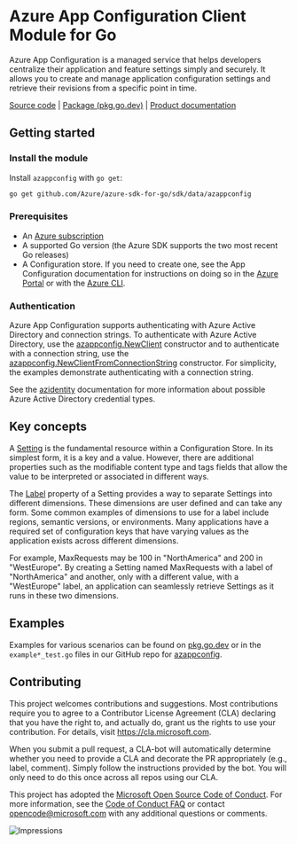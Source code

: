 # Azure App Configuration Client Module for Go

Azure App Configuration is a managed service that helps developers centralize their application and feature settings simply and securely.
It allows you to create and manage application configuration settings and retrieve their revisions from a specific point in time.

[Source code][azappconfig_src] | [Package (pkg.go.dev)][azappconfig] | [Product documentation][appconfig_docs]

## Getting started

### Install the module

Install `azappconfig` with `go get`:

```Bash
go get github.com/Azure/azure-sdk-for-go/sdk/data/azappconfig
```

### Prerequisites

* An [Azure subscription][azure_sub]
* A supported Go version (the Azure SDK supports the two most recent Go releases)
* A Configuration store. If you need to create one, see the App Configuration documentation for instructions on doing so in the [Azure Portal][appconfig_portal] or with the [Azure CLI][appconfig_cli].

### Authentication

Azure App Configuration supports authenticating with Azure Active Directory and connection strings. To authenticate with Azure Active Directory, use the [azappconfig.NewClient][azappconfig_newclient] constructor and to authenticate with a connection string, use the [azappconfig.NewClientFromConnectionString][azappconfig_newclientfromconnectionstring] constructor. For simplicity, the examples demonstrate authenticating with a connection string.

See the [azidentity][azure_identity] documentation for more information about possible Azure Active Directory credential types.

## Key concepts

A [Setting][azappconfig_setting] is the fundamental resource within a Configuration Store. In its simplest form, it is a key and a value. However, there are additional properties such as the modifiable content type and tags fields that allow the value to be interpreted or associated in different ways.

The [Label][label_concept] property of a Setting provides a way to separate Settings into different dimensions. These dimensions are user defined and can take any form. Some common examples of dimensions to use for a label include regions, semantic versions, or environments. Many applications have a required set of configuration keys that have varying values as the application exists across different dimensions.

For example, MaxRequests may be 100 in "NorthAmerica" and 200 in "WestEurope". By creating a Setting named MaxRequests with a label of "NorthAmerica" and another, only with a different value, with a "WestEurope" label, an application can seamlessly retrieve Settings as it runs in these two dimensions.

## Examples

Examples for various scenarios can be found on [pkg.go.dev][azappconfig_examples] or in the `example*_test.go` files in our GitHub repo for [azappconfig][azappconfig_src].

## Contributing

This project welcomes contributions and suggestions. Most contributions require
you to agree to a Contributor License Agreement (CLA) declaring that you have
the right to, and actually do, grant us the rights to use your contribution.
For details, visit https://cla.microsoft.com.

When you submit a pull request, a CLA-bot will automatically determine whether
you need to provide a CLA and decorate the PR appropriately (e.g., label,
comment). Simply follow the instructions provided by the bot. You will only
need to do this once across all repos using our CLA.

This project has adopted the [Microsoft Open Source Code of Conduct][code_of_conduct].
For more information, see the
[Code of Conduct FAQ](https://opensource.microsoft.com/codeofconduct/faq/) or
contact opencode@microsoft.com with any additional questions or comments.

[azure_identity]: https://github.com/Azure/azure-sdk-for-go/tree/main/sdk/azidentity
[azure_sub]: https://azure.microsoft.com/free/
[code_of_conduct]: https://opensource.microsoft.com/codeofconduct/
[appconfig_docs]: https://learn.microsoft.com/azure/azure-app-configuration/
[appconfig_portal]: https://learn.microsoft.com/azure/azure-app-configuration/quickstart-azure-app-configuration-create?tabs=azure-portal
[appconfig_cli]: https://learn.microsoft.com/azure/azure-app-configuration/quickstart-azure-app-configuration-create?tabs=azure-cli
[label_concept]: https://learn.microsoft.com/azure/azure-app-configuration/concept-key-value#label-keys
[azappconfig]: https://pkg.go.dev/github.com/Azure/azure-sdk-for-go/sdk/data/azappconfig
[azappconfig_newclient]: https://pkg.go.dev/github.com/Azure/azure-sdk-for-go/sdk/data/azappconfig#NewClient
[azappconfig_newclientfromconnectionstring]: https://pkg.go.dev/github.com/Azure/azure-sdk-for-go/sdk/data/azappconfig#NewClientFromConnectionString
[azappconfig_examples]: https://pkg.go.dev/github.com/Azure/azure-sdk-for-go/sdk/data/azappconfig#pkg-examples
[azappconfig_setting]: https://pkg.go.dev/github.com/Azure/azure-sdk-for-go/sdk/data/azappconfig#Setting
[azappconfig_src]: https://github.com/Azure/azure-sdk-for-go/blob/main/sdk/data/azappconfig

![Impressions](https://azure-sdk-impressions.azurewebsites.net/api/impressions/azure-sdk-for-go%2Fsdk%2Fdata%2Fazappconfig%2FREADME.png)
